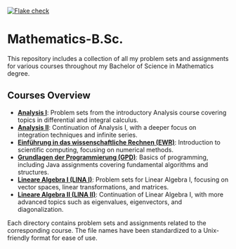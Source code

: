 [![Flake check](https://github.com/michaelvanstraten/Mathematics-B.Sc./actions/workflows/check.yaml/badge.svg)](https://github.com/michaelvanstraten/Mathematics-B.Sc./actions/workflows/check.yaml)

# Mathematics-B.Sc.

This repository includes a collection of all my problem sets and assignments for
various courses throughout my Bachelor of Science in Mathematics degree.

## Courses Overview

- **[Analysis I](cources/ana-i/)**: Problem sets from the introductory Analysis
  course covering topics in differential and integral calculus.
- **[Analysis II](cources/ana-ii/)**: Continuation of Analysis I, with a deeper
  focus on integration techniques and infinite series.
- **[Einführung in das wissenschaftliche Rechnen (EWR)](cources/ewr/)**:
  Introduction to scientific computing, focusing on numerical methods.
- **[Grundlagen der Programmierung (GPD)](cources/gpd/)**: Basics of
  programming, including Java assignments covering fundamental algorithms and
  structures.
- **[Lineare Algebra I (LINA I)](cources/lina-i/)**: Problem sets for Linear
  Algebra I, focusing on vector spaces, linear transformations, and matrices.
- **[Lineare Algebra II (LINA II)](cources/lina-ii/)**: Continuation of Linear
  Algebra I, with more advanced topics such as eigenvalues, eigenvectors, and
  diagonalization.

Each directory contains problem sets and assignments related to the
corresponding course. The file names have been standardized to a Unix-friendly
format for ease of use.
